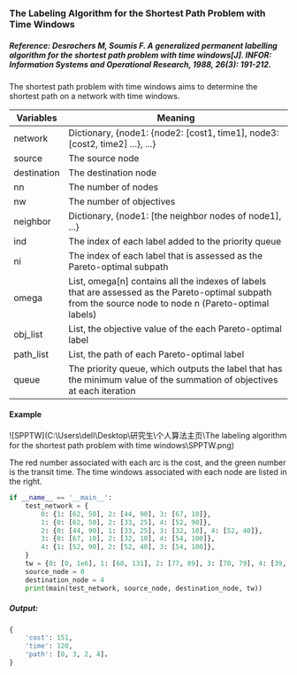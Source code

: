 ### The Labeling Algorithm for the Shortest Path Problem with Time Windows

##### Reference: Desrochers M, Soumis F. A generalized permanent labelling algorithm for the shortest path problem with time windows[J]. INFOR: Information Systems and Operational Research, 1988, 26(3): 191-212.

The shortest path problem with time windows aims to determine the shortest path on a network with time windows.

| Variables   | Meaning                                                      |
| ----------- | ------------------------------------------------------------ |
| network     | Dictionary, {node1: {node2: [cost1, time1], node3: [cost2, time2] ...}, ...} |
| source      | The source node                                              |
| destination | The destination node                                         |
| nn          | The number of nodes                                          |
| nw          | The number of objectives                                     |
| neighbor    | Dictionary, {node1: [the neighbor nodes of node1], ...}      |
| ind         | The index of each label added to the priority queue          |
| ni          | The index of each label that is assessed as the Pareto-optimal subpath |
| omega       | List, omega[n] contains all the indexes of labels that are assessed as the Pareto-optimal subpath from the source node to node n (Pareto-optimal labels) |
| obj_list    | List, the objective value of the each Pareto-optimal label   |
| path_list   | List, the path of each Pareto-optimal label                  |
| queue       | The priority queue, which outputs the label that has the minimum value of the summation of objectives at each iteration |

#### Example

![SPPTW](C:\Users\dell\Desktop\研究生\个人算法主页\The labeling algorithm for the shortest path problem with time windows\SPPTW.png)

The red number associated with each arc is the cost, and the green number is the transit time. The time windows associated with each node are listed in the right.

```python
if __name__ == '__main__':
    test_network = {
        0: {1: [62, 50], 2: [44, 90], 3: [67, 10]},
        1: {0: [62, 50], 2: [33, 25], 4: [52, 90]},
        2: {0: [44, 90], 1: [33, 25], 3: [32, 10], 4: [52, 40]},
        3: {0: [67, 10], 2: [32, 10], 4: [54, 100]},
        4: {1: [52, 90], 2: [52, 40], 3: [54, 100]},
    }
    tw = {0: [0, 1e6], 1: [68, 131], 2: [77, 89], 3: [70, 79], 4: [39, 125]}
    source_node = 0
    destination_node = 4
    print(main(test_network, source_node, destination_node, tw))
```

##### Output:

```python
{
    'cost': 151, 
    'time': 120, 
    'path': [0, 3, 2, 4]，
}
```

